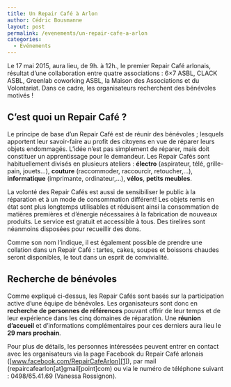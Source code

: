 ```yaml
---
title: Un Repair Café à Arlon
author: Cédric Bousmanne
layout: post
permalink: /evenements/un-repair-cafe-a-arlon
categories:
  - Evénements
---
```

Le 17 mai 2015, aura lieu, de 9h. à 12h., le premier Repair Café arlonais, résultat d&#8217;une collaboration entre quatre associations : 6&#215;7 ASBL, CLACK ASBL, Greenlab coworking ASBL, la Maison des Associations et du Volontariat. Dans ce cadre, les organisateurs recherchent des bénévoles motivés !

<!--more-->

## C&#8217;est quoi un Repair Café ?

Le principe de base d&#8217;un Repair Café est de réunir des bénévoles ; lesquels apportent leur savoir-faire au profit des citoyens en vue de réparer leurs objets endommagés. L&#8217;idée n&#8217;est pas simplement de réparer, mais doit constituer un apprentissage pour le demandeur. Les Repair Cafés sont habituellement divisés en plusieurs ateliers : **électro** (aspirateur, télé, grille- pain, jouets&#8230;), **couture** (raccommoder, raccourcir, retoucher,&#8230;), **informatique** (imprimante, ordinateur,&#8230;), **vélos**, **petits meubles**.

La volonté des Repair Cafés est aussi de sensibiliser le public à la réparation et à un mode de consommation différent! Les objets remis en état sont plus longtemps utilisables et réduisent ainsi la consommation de matières premières et d’énergie nécessaires à la fabrication de nouveaux produits. Le service est gratuit et accessible à tous. Des tirelires sont néanmoins disposées pour recueillir des dons.

Comme son nom l&#8217;indique, il est également possible de prendre une collation dans un Repair Café : tartes, cakes, soupes et boissons chaudes seront disponibles, le tout dans un esprit de convivialité.

## Recherche de bénévoles

Comme expliqué ci-dessus, les Repair Cafés sont basés sur la participation active d&#8217;une équipe de bénévoles. Les organisateurs sont donc en **recherche de personnes de références** pouvant offrir de leur temps et de leur expérience dans les cinq domaines de réparation. Une **réunion d&#8217;accueil** et d&#8217;informations complémentaires pour ces derniers aura lieu le **29 mars prochain**.

Pour plus de détails, les personnes intéressées peuvent entrer en contact avec les organisateurs via la page Facebook du Repair Café arlonais ([www.facebook.com/RepairCafeArlon][1]), par mail (repaircafearlon[at]gmail[point]com) ou via le numéro de téléphone suivant : 0498/65.41.69 (Vanessa Rossignon).

 [1]: http://www.facebook.com/RepairCafeArlon